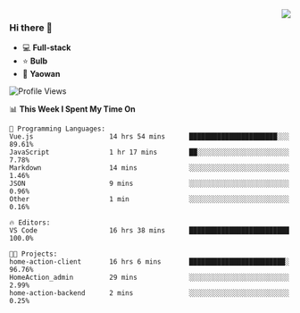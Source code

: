 <img  align="right" src="https://github-readme-stats.vercel.app/api?username=LolipopJ&show_icons=true&count_private=true&hide_title=true&include_all_commits=true&theme=vue">

### Hi there 👋

- :computer: **Full-stack**
- :star: **Bulb**
- :pill: **Yaowan**

<!--START_SECTION:waka-->
![Profile Views](http://img.shields.io/badge/Profile%20Views-0-blue)

📊 **This Week I Spent My Time On** 

```text
💬 Programming Languages: 
Vue.js                   14 hrs 54 mins      ██████████████████████░░░   89.61% 
JavaScript               1 hr 17 mins        ██░░░░░░░░░░░░░░░░░░░░░░░   7.78% 
Markdown                 14 mins             ░░░░░░░░░░░░░░░░░░░░░░░░░   1.46% 
JSON                     9 mins              ░░░░░░░░░░░░░░░░░░░░░░░░░   0.96% 
Other                    1 min               ░░░░░░░░░░░░░░░░░░░░░░░░░   0.16%

🔥 Editors: 
VS Code                  16 hrs 38 mins      █████████████████████████   100.0%

🐱‍💻 Projects: 
home-action-client       16 hrs 6 mins       ████████████████████████░   96.76% 
HomeAction_admin         29 mins             ░░░░░░░░░░░░░░░░░░░░░░░░░   2.99% 
home-action-backend      2 mins              ░░░░░░░░░░░░░░░░░░░░░░░░░   0.25%

```


<!--END_SECTION:waka-->
